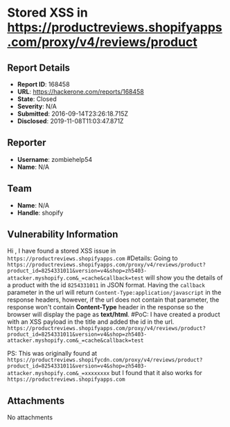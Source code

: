# Stored XSS in https://productreviews.shopifyapps.com/proxy/v4/reviews/product

## Report Details
- **Report ID**: 168458
- **URL**: https://hackerone.com/reports/168458
- **State**: Closed
- **Severity**: N/A
- **Submitted**: 2016-09-14T23:26:18.715Z
- **Disclosed**: 2019-11-08T11:03:47.871Z

## Reporter
- **Username**: zombiehelp54
- **Name**: N/A

## Team
- **Name**: N/A
- **Handle**: shopify

## Vulnerability Information
Hi , I have found a stored XSS issue in `https://productreviews.shopifyapps.com`
#Details:
Going to `https://productreviews.shopifyapps.com/proxy/v4/reviews/product?product_id=8254331011&version=v4&shop=zh5403-attacker.myshopify.com&_=cache&callback=test` will show you the details of a product with the id `8254331011` in JSON format.
Having the `callback` parameter in the url will return `Content-Type:application/javascript` in the response headers, however, if the url does not contain that parameter, the response won't contain **Content-Type** header in the response so the browser will display the page as **text/html**. 
#PoC:
I have created a product with an XSS payload in the title and added the id in the url.
`https://productreviews.shopifyapps.com/proxy/v4/reviews/product?product_id=8254331011&version=v4&shop=zh5403-attacker.myshopify.com&_=cache&callback=test`

PS: This was originally found at `https://productreviews.shopifycdn.com/proxy/v4/reviews/product?product_id=8254331011&version=v4&shop=zh5403-attacker.myshopify.com&_=xxxxxxxx` but I found that it also works for `https://productreviews.shopifyapps.com`


## Attachments
No attachments

